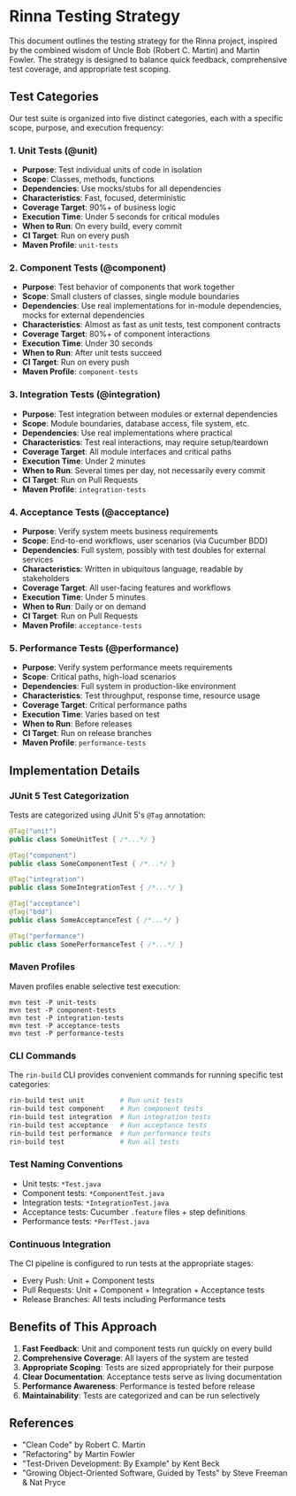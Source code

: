 # Rinna Testing Strategy 

This document outlines the testing strategy for the Rinna project, inspired by the combined wisdom of Uncle Bob (Robert C. Martin) and Martin Fowler. The strategy is designed to balance quick feedback, comprehensive test coverage, and appropriate test scoping.

## Test Categories

Our test suite is organized into five distinct categories, each with a specific scope, purpose, and execution frequency:

### 1. Unit Tests (@unit)

- **Purpose**: Test individual units of code in isolation
- **Scope**: Classes, methods, functions
- **Dependencies**: Use mocks/stubs for all dependencies
- **Characteristics**: Fast, focused, deterministic
- **Coverage Target**: 90%+ of business logic
- **Execution Time**: Under 5 seconds for critical modules
- **When to Run**: On every build, every commit
- **CI Target**: Run on every push
- **Maven Profile**: `unit-tests`

### 2. Component Tests (@component) 

- **Purpose**: Test behavior of components that work together
- **Scope**: Small clusters of classes, single module boundaries
- **Dependencies**: Use real implementations for in-module dependencies, mocks for external dependencies
- **Characteristics**: Almost as fast as unit tests, test component contracts
- **Coverage Target**: 80%+ of component interactions
- **Execution Time**: Under 30 seconds
- **When to Run**: After unit tests succeed
- **CI Target**: Run on every push
- **Maven Profile**: `component-tests`

### 3. Integration Tests (@integration)

- **Purpose**: Test integration between modules or external dependencies
- **Scope**: Module boundaries, database access, file system, etc.
- **Dependencies**: Use real implementations where practical
- **Characteristics**: Test real interactions, may require setup/teardown
- **Coverage Target**: All module interfaces and critical paths
- **Execution Time**: Under 2 minutes
- **When to Run**: Several times per day, not necessarily every commit
- **CI Target**: Run on Pull Requests
- **Maven Profile**: `integration-tests`

### 4. Acceptance Tests (@acceptance)

- **Purpose**: Verify system meets business requirements
- **Scope**: End-to-end workflows, user scenarios (via Cucumber BDD)
- **Dependencies**: Full system, possibly with test doubles for external services
- **Characteristics**: Written in ubiquitous language, readable by stakeholders
- **Coverage Target**: All user-facing features and workflows
- **Execution Time**: Under 5 minutes
- **When to Run**: Daily or on demand
- **CI Target**: Run on Pull Requests
- **Maven Profile**: `acceptance-tests`

### 5. Performance Tests (@performance)

- **Purpose**: Verify system performance meets requirements
- **Scope**: Critical paths, high-load scenarios
- **Dependencies**: Full system in production-like environment
- **Characteristics**: Test throughput, response time, resource usage
- **Coverage Target**: Critical performance paths
- **Execution Time**: Varies based on test
- **When to Run**: Before releases
- **CI Target**: Run on release branches
- **Maven Profile**: `performance-tests`

## Implementation Details

### JUnit 5 Test Categorization

Tests are categorized using JUnit 5's `@Tag` annotation:

```java
@Tag("unit")
public class SomeUnitTest { /*...*/ }

@Tag("component")
public class SomeComponentTest { /*...*/ }

@Tag("integration")
public class SomeIntegrationTest { /*...*/ }

@Tag("acceptance")
@Tag("bdd")
public class SomeAcceptanceTest { /*...*/ }

@Tag("performance")
public class SomePerformanceTest { /*...*/ }
```

### Maven Profiles

Maven profiles enable selective test execution:

```
mvn test -P unit-tests
mvn test -P component-tests
mvn test -P integration-tests
mvn test -P acceptance-tests
mvn test -P performance-tests
```

### CLI Commands

The `rin-build` CLI provides convenient commands for running specific test categories:

```bash
rin-build test unit         # Run unit tests
rin-build test component    # Run component tests
rin-build test integration  # Run integration tests 
rin-build test acceptance   # Run acceptance tests
rin-build test performance  # Run performance tests
rin-build test              # Run all tests
```

### Test Naming Conventions

- Unit tests: `*Test.java`
- Component tests: `*ComponentTest.java`
- Integration tests: `*IntegrationTest.java`
- Acceptance tests: Cucumber `.feature` files + step definitions
- Performance tests: `*PerfTest.java`

### Continuous Integration

The CI pipeline is configured to run tests at the appropriate stages:

- Every Push: Unit + Component tests
- Pull Requests: Unit + Component + Integration + Acceptance tests
- Release Branches: All tests including Performance tests

## Benefits of This Approach

1. **Fast Feedback**: Unit and component tests run quickly on every build
2. **Comprehensive Coverage**: All layers of the system are tested
3. **Appropriate Scoping**: Tests are sized appropriately for their purpose
4. **Clear Documentation**: Acceptance tests serve as living documentation
5. **Performance Awareness**: Performance is tested before release
6. **Maintainability**: Tests are categorized and can be run selectively

## References

- "Clean Code" by Robert C. Martin
- "Refactoring" by Martin Fowler
- "Test-Driven Development: By Example" by Kent Beck
- "Growing Object-Oriented Software, Guided by Tests" by Steve Freeman & Nat Pryce
